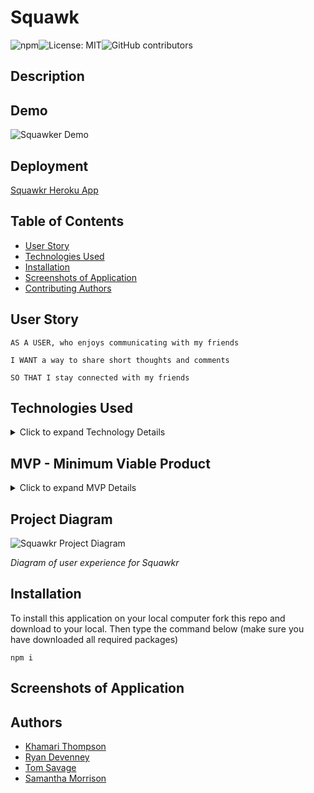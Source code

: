 # Squawk
![npm](https://img.shields.io/npm/v/inquirer?style=flat-round)![License: MIT](https://img.shields.io/badge/License-MIT-yellow.svg)![GitHub contributors](https://img.shields.io/github/contributors/ryand67/Squawkr)
## Description

## Demo
![Squawker Demo](gif.link)

## Deployment
[Squawkr Heroku App](heroku.com)

## Table of Contents

* [User Story](#User-Story)
* [Technologies Used](#Technologies-Used)
* [Installation](#Installation)
* [Screenshots of Application](#Screenshots-of-application)
* [Contributing Authors](#Authors)

## User Story

```
AS A USER, who enjoys communicating with my friends

I WANT a way to share short thoughts and comments

SO THAT I stay connected with my friends
```

## Technologies Used
<details>
    <summary markdown="span">Click to expand Technology Details</summary>

Languages
* HTML
* CSS
* Javascript

Libraries
* jQuery
* [Moment JS](momentjs.com)

CSS Framework
* [Semantic UI](semantic-ui.com)
</details>

## MVP - Minimum Viable Product
<details>
    <summary markdown="span">Click to expand MVP Details</summary>

The first step after deciding on a project idea was to determine what the MVP (Minimum Viable Product) criteria would be. These criteria would establish the completiion of the project. At that point, we could decide whether to pursue further improvements or features that would be placed in the "icebox" kanban column. The following details the MVP that meets the assignment's requirements.

Login page

Sign-up page

Home page

Profile page

</details>

## Project Diagram

![Squawkr Project Diagram]()

*Diagram of user experience for Squawkr*

## Installation
To install this application on your local computer fork this repo and download to your local. Then type the command below (make sure you have downloaded all required packages)

```
npm i
```
## Screenshots of Application


## Authors
* [Khamari Thompson](github.com/khamari13)
* [Ryan Devenney](github.com/ryand67)
* [Tom Savage](github.com/savage1005)
* [Samantha Morrison](github.com/sm-pixel)

